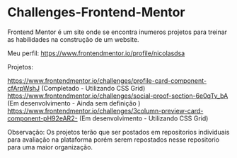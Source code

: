 # Challenges-Frontend-Mentor

Frontend Mentor é um site onde se encontra inumeros projetos para treinar as habilidades na construção de um website.

Meu perfil: https://www.frontendmentor.io/profile/nicolasdsa

Projetos:

https://www.frontendmentor.io/challenges/profile-card-component-cfArpWshJ (Completado - Utilizando CSS Grid)
https://www.frontendmentor.io/challenges/social-proof-section-6e0qTv_bA (Em desenvolvimento - Ainda sem definição )
https://www.frontendmentor.io/challenges/3column-preview-card-component-pH92eAR2- (Em desenvolvimento - Utilizando CSS Grid)
 
Observação: Os projetos terão que ser postados em repositorios individuais para avaliação na plataforma porém serem repostados nesse repositorio para uma maior organização.

